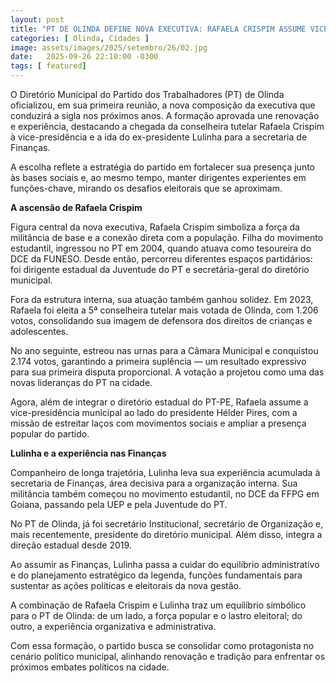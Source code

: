 ```yaml
---
layout: post
title: "PT DE OLINDA DEFINE NOVA EXECUTIVA: RAFAELA CRISPIM ASSUME VICE-PRESIDÊNCIA E LULINHA FICA COM A PASTA DE FINANÇAS"
categories: [ Olinda, Cidades ]
image: assets/images/2025/setembro/26/02.jpg
date:   2025-09-26 22:10:00 -0300
tags: [ featured]
---
```

O Diretório Municipal do Partido dos Trabalhadores (PT) de Olinda oficializou, em sua primeira reunião, a nova composição da executiva que conduzirá a sigla nos próximos anos. A formação aprovada une renovação e experiência, destacando a chegada da conselheira tutelar Rafaela Crispim à vice-presidência e a ida do ex-presidente Lulinha para a secretaria de Finanças.

A escolha reflete a estratégia do partido em fortalecer sua presença junto às bases sociais e, ao mesmo tempo, manter dirigentes experientes em funções-chave, mirando os desafios eleitorais que se aproximam.

**A ascensão de Rafaela Crispim**

Figura central da nova executiva, Rafaela Crispim simboliza a força da militância de base e a conexão direta com a população. Filha do movimento estudantil, ingressou no PT em 2004, quando atuava como tesoureira do DCE da FUNESO. Desde então, percorreu diferentes espaços partidários: foi dirigente estadual da Juventude do PT e secretária-geral do diretório municipal.

Fora da estrutura interna, sua atuação também ganhou solidez. Em 2023, Rafaela foi eleita a 5ª conselheira tutelar mais votada de Olinda, com 1.206 votos, consolidando sua imagem de defensora dos direitos de crianças e adolescentes.

No ano seguinte, estreou nas urnas para a Câmara Municipal e conquistou 2.174 votos, garantindo a primeira suplência — um resultado expressivo para sua primeira disputa proporcional. A votação a projetou como uma das novas lideranças do PT na cidade.

Agora, além de integrar o diretório estadual do PT-PE, Rafaela assume a vice-presidência municipal ao lado do presidente Hélder Pires, com a missão de estreitar laços com movimentos sociais e ampliar a presença popular do partido.

**Lulinha e a experiência nas Finanças**

Companheiro de longa trajetória, Lulinha leva sua experiência acumulada à secretaria de Finanças, área decisiva para a organização interna. Sua militância também começou no movimento estudantil, no DCE da FFPG em Goiana, passando pela UEP e pela Juventude do PT.

No PT de Olinda, já foi secretário Institucional, secretário de Organização e, mais recentemente, presidente do diretório municipal. Além disso, integra a direção estadual desde 2019.

Ao assumir as Finanças, Lulinha passa a cuidar do equilíbrio administrativo e do planejamento estratégico da legenda, funções fundamentais para sustentar as ações políticas e eleitorais da nova gestão.

A combinação de Rafaela Crispim e Lulinha traz um equilíbrio simbólico para o PT de Olinda: de um lado, a força popular e o lastro eleitoral; do outro, a experiência organizativa e administrativa.

Com essa formação, o partido busca se consolidar como protagonista no cenário político municipal, alinhando renovação e tradição para enfrentar os próximos embates políticos na cidade.